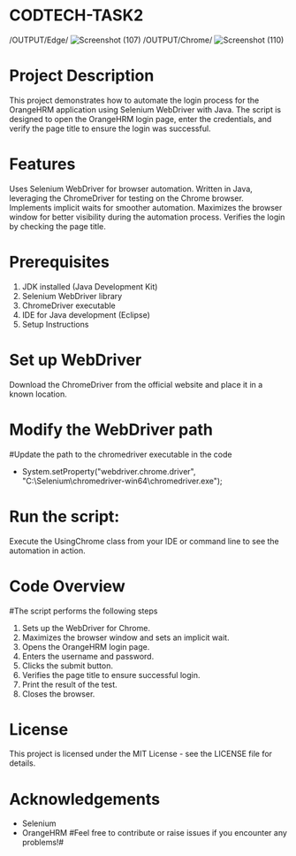 # CODTECH-TASK2
/OUTPUT/Edge/
![Screenshot (107)](https://github.com/ThomasSoram/CODTECH-TASK2/assets/171699330/b9378842-25b4-4489-8b19-bc961092ee3e)
/OUTPUT/Chrome/
![Screenshot (110)](https://github.com/ThomasSoram/CODTECH-TASK2/assets/171699330/51b79778-72b3-452e-baa9-d5c208d0605b)

# Project Description
This project demonstrates how to automate the login process for the OrangeHRM application using Selenium WebDriver with Java. The script is designed to open the OrangeHRM login page, enter the credentials, and verify the page title to ensure the login was successful.

# Features
Uses Selenium WebDriver for browser automation.
Written in Java, leveraging the ChromeDriver for testing on the Chrome browser.
Implements implicit waits for smoother automation.
Maximizes the browser window for better visibility during the automation process.
Verifies the login by checking the page title.

# Prerequisites
1. JDK installed (Java Development Kit)
2. Selenium WebDriver library
3. ChromeDriver executable
4. IDE for Java development (Eclipse)
5. Setup Instructions



# Set up WebDriver
Download the ChromeDriver from the official website and place it in a known location.

# Modify the WebDriver path
#Update the path to the chromedriver executable in the code
 - System.setProperty("webdriver.chrome.driver", "C:\\Selenium\\chromedriver-win64\\chromedriver.exe");

# Run the script:
Execute the UsingChrome class from your IDE or command line to see the automation in action.

# Code Overview
#The script performs the following steps

1. Sets up the WebDriver for Chrome.
2. Maximizes the browser window and sets an implicit wait.
3. Opens the OrangeHRM login page.
4. Enters the username and password.
5. Clicks the submit button.
6. Verifies the page title to ensure successful login.
7. Print the result of the test.
8. Closes the browser.

# License
This project is licensed under the MIT License - see the LICENSE file for details.

# Acknowledgements
 - Selenium
 - OrangeHRM
#Feel free to contribute or raise issues if you encounter any problems!#
